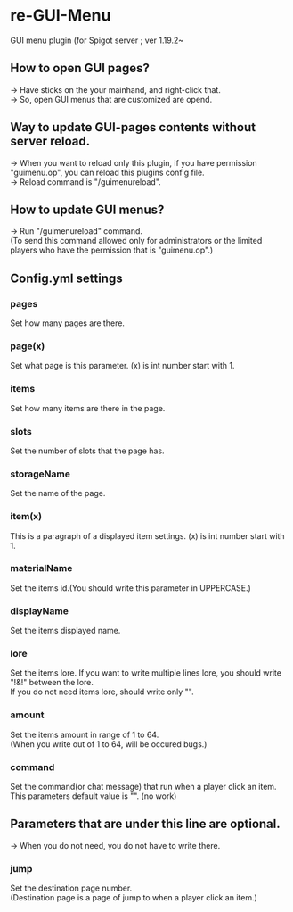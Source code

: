 # re-GUI-Menu
GUI menu plugin (for Spigot server ; ver 1.19.2~  
  
## How to open GUI pages?  
-> Have sticks on the your mainhand, and right-click that.  
-> So, open GUI menus that are customized are opend.  
  
## Way to update GUI-pages contents without server reload.
-> When you want to reload only this plugin, if you have permission "guimenu.op", you can reload this plugins config file.  
-> Reload command is "/guimenureload". 
## How to update GUI menus?  
-> Run "/guimenureload" command.  
(To send this command allowed only for administrators or the limited players who have the permission that is "guimenu.op".)    
## Config.yml settings  
### pages  
Set how many pages are there.  
### page(x)  
Set what page is this parameter. (x) is int number start with 1.  
### items  
Set how many items are there in the page.  
### slots  
Set the number of slots that the page has.  
### storageName  
Set the name of the page.  
### item(x)  
This is a paragraph of a displayed item settings. (x) is int number start with 1.  
### materialName  
Set the items id.(You should write this parameter in UPPERCASE.)  
### displayName  
Set the items displayed name.  
### lore  
Set the items lore. If you want to write multiple lines lore, you should write "!&!" between the lore.  
If you do not need items lore, should write only "".  
### amount  
Set the items amount in range of 1 to 64.  
(When you write out of 1 to 64, will be occured bugs.)  
### command  
Set the command(or chat message) that run when a player click an item.  
This parameters default value is "". (no work)  
## Parameters that are under this line are optional.  
-> When you do not need, you do not have to write there.  
### jump
Set the destination page number.  
(Destination page is a page of jump to when a player click an item.)  

